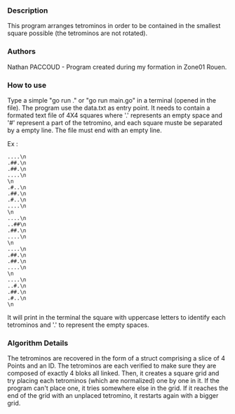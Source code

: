 ### Description

This program arranges tetrominos in order to be contained in the smallest square possible (the tetrominos are not rotated).

### Authors

Nathan PACCOUD - Program created during my formation in Zone01 Rouen.

### How to use 

Type a simple "go run ." or "go run main.go" in a terminal (opened in the file).
The program use the data.txt as entry point. It needs to contain a formated text file of 4X4 squares where '.' represents an empty space and '#' represent a part of the tetromino, and each square muste be separated by a empty line. The file must end with an empty line.

Ex :

```
....\n
.##.\n
.##.\n
....\n
\n
.#..\n
.##.\n
.#..\n
....\n
\n
....\n
..##\n
.##.\n
....\n
\n
....\n
.##.\n
.##.\n
....\n
\n
....\n
..#.\n
.##.\n
.#..\n
\n
```
It will print in the terminal the square with uppercase letters to identify each tetrominos and '.' to represent the empty spaces.

### Algorithm Details

The tetrominos are recovered in the form of a struct comprising a slice of 4 Points and an ID. The tetrominos are each verified to make sure they are composed of exactly 4 bloks all linked. Then, it creates a square grid and try placing each tetrominos (which are normalized) one by one in it. If the program can't place one, it tries somewhere else in the grid. If it reaches the end of the grid with an unplaced tetromino, it restarts again with a bigger grid.
